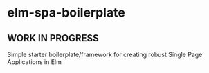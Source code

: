 # elm-spa-boilerplate

## WORK IN PROGRESS

Simple starter boilerplate/framework for creating robust Single Page Applications in Elm
